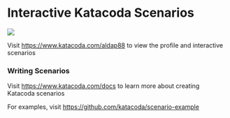# Interactive Katacoda Scenarios

[![](http://shields.katacoda.com/katacoda/aldap88/count.svg)](https://www.katacoda.com/aldap88 "Get your profile on Katacoda.com")

Visit https://www.katacoda.com/aldap88 to view the profile and interactive scenarios

### Writing Scenarios
Visit https://www.katacoda.com/docs to learn more about creating Katacoda scenarios

For examples, visit https://github.com/katacoda/scenario-example
